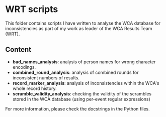 # WRT scripts

This folder contains scripts I have written to analyse the WCA database for inconsistencies as part of my work as leader of the WCA Results Team (WRT). 

## Content

* **bad_names_analysis**: analysis of person names for wrong character encodings.
* **combined_round_analysis**: analysis of combined rounds for inconsistent numbers of results.
* **record_marker_analysis**: analysis of inconsistencies within the WCA's whole record history.
* **scramble_validity_analysis**: checking the validity of the scrambles stored in the WCA database (using per-event regular expressions)

For more information, please check the docstrings in the Python files.
